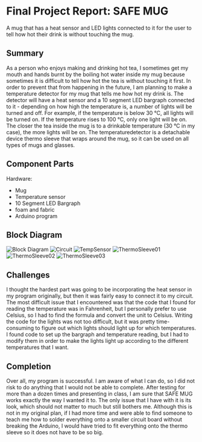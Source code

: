 # Final Project Report: SAFE MUG
A mug that has a heat sensor and LED lights connected to it for the user to tell how hot their drink is without touching the mug.
## Summary
As a person who enjoys making and drinking hot tea, I sometimes get my mouth and hands burnt by the boiling hot water inside my mug because sometimes it is difficult to tell how hot the tea is without touching it first. In order to prevent that from happening in the future, I am planning to make a temperature detector for my mug that tells me how hot my drink is.
The detector will have a heat sensor and a 10 segment LED bargraph connected to it - depending on how high the temperature is, a number of lights will be turned and off. For example, if the temperature is below 30 °C, all lights will be turned on. If the temperature rises to 100 °C, only one light will be on. The closer the tea inside the mug is to a drinkable temperature (30 °C in my case), the more lights will be on. 
The temperaturedetector is a detachable device thermo sleeve that wraps around the mug, so it can be used on all types of mugs and glasses. 

## Component Parts
Hardware:
* Mug
* Temperature sensor
* 10 Segment LED Bargraph
* foam and fabric
* Arduino program 

## Block Diagram
![Block Diagram](BlockDiagram.png)
![Circuit](Circuit.png)
![TempSensor](TempSensor.png)
![ThermoSleeve01](ThermoSleeve01.png)
![ThermoSleeve02](ThermoSleeve02.png)
![ThermoSleeve03](ThermoSleeve03.png)

## Challenges
I thought the hardest part was going to be incorporating the heat sensor in my program originally, but then it was fairly easy to connect it to my circuit. The most difficult issue that I encountered was that the code that I found for reading the temperature was in Fahrenheit, but I personally prefer to use Celsius, so I had to find the formula and convert the unit to Celsius. Writing the code for the lights was not too difficult, but it was pretty time-consuming to figure out which lights should light up for which temperatures. 
I found code to set up the bargraph and temperature reading, but I had to modify them in order to make the lights light up according to the different temperatures that I want. 

## Completion
Over all, my program is successful. I am aware of what I can do, so I did not risk to do anything that I would not be able to complete. After testing for more than a dozen times and presenting in class, I am sure that SAFE MUG works exactly the way I wanted it to. The only issue that I have with it is its look, which should not matter to much but still bothers me. Although this is not in my original plan, if I had more time and were able to find someone to teach me how to solder everything onto a smaller circuit board without breaking the Arduino, I would have tried to fit everything onto the thermo sleeve so it does not have to be so big.
